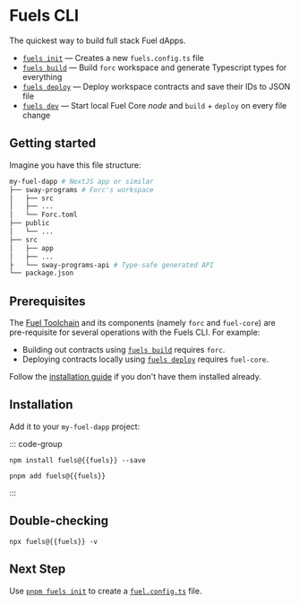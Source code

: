 <script setup>
  import { data } from '../../versions.data'
  const { fuels } = data
</script>

# Fuels CLI

The quickest way to build full stack Fuel dApps.

- [`fuels init`](./commands.md#fuels-init) — Creates a new `fuels.config.ts` file
- [`fuels build`](./commands.md#fuels-build) — Build `forc` workspace and generate Typescript types for everything
- [`fuels deploy`](./commands.md#fuels-deploy) — Deploy workspace contracts and save their IDs to JSON file
- [`fuels dev`](./commands.md#fuels-dev) — Start local Fuel Core _node_ and `build` + `deploy` on every file change

## Getting started

Imagine you have this file structure:

```sh
my-fuel-dapp # NextJS app or similar
├── sway-programs # Forc's workspace
│   ├── src
│   ├── ...
│   └── Forc.toml
├── public
│   └── ...
├── src
│   ├── app
│   ├── ...
├   └── sway-programs-api # Type-safe generated API
└── package.json
```

## Prerequisites

The [Fuel Toolchain](https://docs.fuel.network/docs/sway/introduction/fuel_toolchain/#the-fuel-toolchain) and its components (namely `forc` and `fuel-core`) are pre-requisite for several operations with the Fuels CLI. For example:

- Building out contracts using [`fuels build`](./commands.md#fuels-build) requires `forc`.
- Deploying contracts locally using [`fuels deploy`](./commands.md#fuels-deploy) requires `fuel-core`.

Follow the [installation guide](https://docs.fuel.network/guides/installation/) if you don't have them installed already.

## Installation

Add it to your `my-fuel-dapp` project:

::: code-group

```console-vue [npm]
npm install fuels@{{fuels}} --save
```

```console-vue [pnpm]
pnpm add fuels@{{fuels}}
```

:::

## Double-checking

```console-vue
npx fuels@{{fuels}} -v
```

## Next Step

Use [`pnpm fuels init`](./commands.md#fuels-init) to create a [`fuel.config.ts`](./config-file.md) file.
